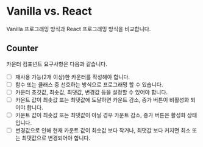 # Vanilla vs. React

Vanilla 프로그래밍 방식과 React 프로그래밍 방식을 비교합니다.

## Counter

카운터 컴포넌트 요구사항은 다음과 같습니다.

- [ ] 재사용 가능(2개 이상)한 카운터를 작성해야 합니다.
- [ ] 함수 또는 클래스 중 선호하는 방식으로 프로그래밍 할 수 있습니다.
- [ ] 카운터 초깃값, 최솟값, 최댓값, 변경값 등을 설정할 수 있어야 합니다.
- [ ] 카운트 값이 최솟값 또는 최댓값에 도달하면 카운트 감소, 증가 버튼이 비활성화 되어야 합니다.
- [ ] 카운트 값이 최솟값 또는 최댓값이 아닐 경우 카운트 감소, 증가 버튼은 활성화 상태입니다.
- [ ] 변경값으로 인해 현재 카운트 값이 최솟값 보다 작거나, 최댓값 보다 커지면 최소 또는 최댓값으로 변경되어야 합니다.
